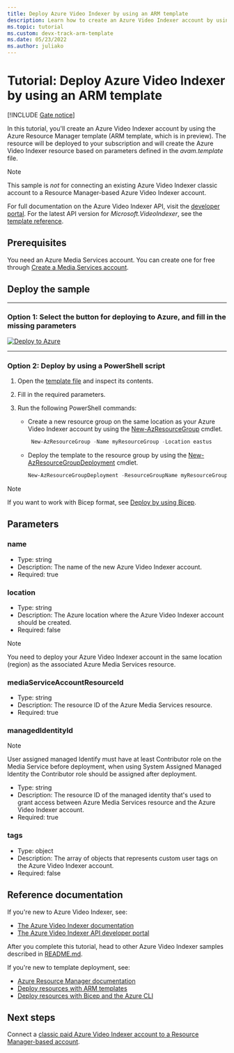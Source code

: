```yaml
---
title: Deploy Azure Video Indexer by using an ARM template
description: Learn how to create an Azure Video Indexer account by using an Azure Resource Manager (ARM) template.
ms.topic: tutorial
ms.custom: devx-track-arm-template
ms.date: 05/23/2022
ms.author: juliako
---
```


# Tutorial: Deploy Azure Video Indexer by using an ARM template

[!INCLUDE [Gate notice](./includes/face-limited-access.md)]

In this tutorial, you'll create an Azure Video Indexer account by using the Azure Resource Manager template (ARM template, which is in preview). The resource will be deployed to your subscription and will create the Azure Video Indexer resource based on parameters defined in the *avam.template* file.

> [!NOTE]
> This sample is *not* for connecting an existing Azure Video Indexer classic account to a Resource Manager-based Azure Video Indexer account.
>
> For full documentation on the Azure Video Indexer API, visit the [developer portal](https://aka.ms/avam-dev-portal). For the latest API version for *Microsoft.VideoIndexer*, see the [template reference](/azure/templates/microsoft.videoindexer/accounts?tabs=bicep).

## Prerequisites

You need an Azure Media Services account. You can create one for free through [Create a Media Services account](/azure/media-services/latest/account-create-how-to).

## Deploy the sample

----

### Option 1: Select the button for deploying to Azure, and fill in the missing parameters

[![Deploy to Azure](https://aka.ms/deploytoazurebutton)](https://portal.azure.com/#create/Microsoft.Template/uri/https%3A%2F%2Fraw.githubusercontent.com%2FAzure-Samples%2Fmedia-services-video-indexer%2Fmaster%2FARM-Quick-Start%2Favam.template.json)

----

### Option 2: Deploy by using a PowerShell script

1. Open the [template file](https://github.com/Azure-Samples/media-services-video-indexer/blob/master/Deploy-Samples/ArmTemplates/avam.template.json) and inspect its contents.
2. Fill in the required parameters.
3. Run the following PowerShell commands:

   * Create a new resource group on the same location as your Azure Video Indexer account by using the [New-AzResourceGroup](/powershell/module/az.resources/new-azresourcegroup) cmdlet.

     ```powershell
      New-AzResourceGroup -Name myResourceGroup -Location eastus
     ```

   * Deploy the template to the resource group by using the [New-AzResourceGroupDeployment](/powershell/module/az.resources/new-azresourcegroupdeployment) cmdlet.

     ```powershell
     New-AzResourceGroupDeployment -ResourceGroupName myResourceGroup -TemplateFile ./avam.template.json
     ```

> [!NOTE]
> If you want to work with Bicep format, see [Deploy by using Bicep](./deploy-with-bicep.md).

## Parameters

### name

* Type: string
* Description: The name of the new Azure Video Indexer account.
* Required: true

### location

* Type: string
* Description: The Azure location where the Azure Video Indexer account should be created.
* Required: false

> [!NOTE]
> You need to deploy your Azure Video Indexer account in the same location (region) as the associated Azure Media Services resource.

### mediaServiceAccountResourceId

* Type: string
* Description: The resource ID of the Azure Media Services resource.
* Required: true

### managedIdentityId

> [!NOTE]
> User assigned managed Identify must have at least Contributor role on the Media Service before deployment, when using System Assigned Managed Identity the Contributor role should be assigned after deployment.

* Type: string
* Description: The resource ID of the managed identity that's used to grant access between Azure Media Services resource and the Azure Video Indexer account.
* Required: true

### tags

* Type: object
* Description: The array of objects that represents custom user tags on the Azure Video Indexer account.
* Required: false

## Reference documentation

If you're new to Azure Video Indexer, see:

* [The Azure Video Indexer documentation](./index.yml)
* [The Azure Video Indexer API developer portal](https://api-portal.videoindexer.ai/)

After you complete this tutorial, head to other Azure Video Indexer samples described in [README.md](https://github.com/Azure-Samples/media-services-video-indexer/blob/master/README.md).

If you're new to template deployment, see:

* [Azure Resource Manager documentation](../azure-resource-manager/index.yml)
* [Deploy resources with ARM templates](../azure-resource-manager/templates/deploy-powershell.md)
* [Deploy resources with Bicep and the Azure CLI](../azure-resource-manager/bicep/deploy-cli.md)

## Next steps

Connect a [classic paid Azure Video Indexer account to a Resource Manager-based account](connect-classic-account-to-arm.md).
